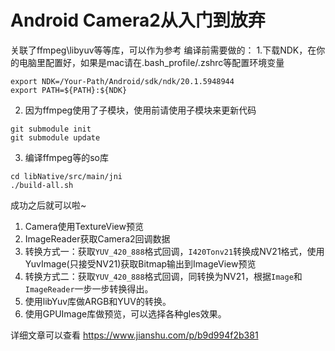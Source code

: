 # Android Camera2从入门到放弃

关联了ffmpeg\libyuv等等库，可以作为参考
编译前需要做的：
1.下载NDK，在你的电脑里配置好，如果是mac请在.bash_profile/.zshrc等配置环境变量
```shell script
export NDK=/Your-Path/Android/sdk/ndk/20.1.5948944
export PATH=${PATH}:${NDK}
```
2. 因为ffmpeg使用了子模块，使用前请使用子模块来更新代码
```shell script
git submodule init
git submodule update
```
3. 编译ffmpeg等的so库
```shell script
cd libNative/src/main/jni
./build-all.sh
```
成功之后就可以啦~

1. Camera使用TextureView预览
2. ImageReader获取Camera2回调数据
3. 转换方式一：获取`YUV_420_888`格式回调，`I420Tonv21`转换成NV21格式，使用YuvImage(只接受NV21)获取Bitmap输出到ImageView预览
4. 转换方式二：获取`YUV_420_888`格式回调，同转换为NV21，根据`Image`和`ImageReader`一步一步转换得出。
5. 使用libYuv库做ARGB和YUV的转换。
6. 使用GPUImage库做预览，可以选择各种gles效果。

详细文章可以查看 https://www.jianshu.com/p/b9d994f2b381
